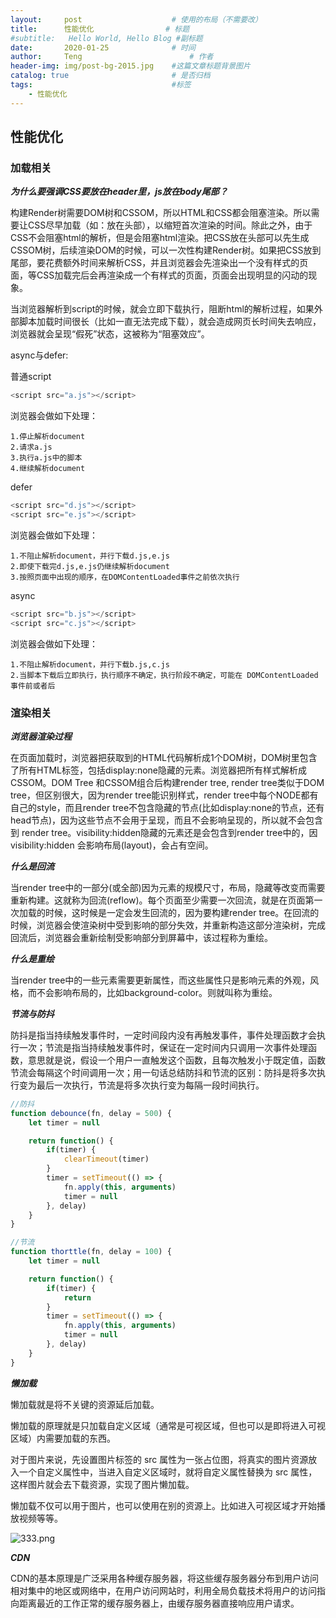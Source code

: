 ```yaml
---
layout:     post   				    # 使用的布局（不需要改）
title:      性能优化				# 标题 
#subtitle:   Hello World, Hello Blog #副标题
date:       2020-01-25				# 时间
author:     Teng 						# 作者
header-img: img/post-bg-2015.jpg 	#这篇文章标题背景图片
catalog: true 						# 是否归档
tags:								#标签
    - 性能优化
---
```

## 性能优化
### 加载相关
***为什么要强调CSS要放在header里，js放在body尾部？***

构建Render树需要DOM树和CSSOM，所以HTML和CSS都会阻塞渲染。所以需要让CSS尽早加载（如：放在头部），以缩短首次渲染的时间。除此之外，由于CSS不会阻塞html的解析，但是会阻塞html渲染。把CSS放在头部可以先生成CSSOM树，后续渲染DOM的时候，可以一次性构建Render树。如果把CSS放到尾部，要花费额外时间来解析CSS，并且浏览器会先渲染出一个没有样式的页面，等CSS加载完后会再渲染成一个有样式的页面，页面会出现明显的闪动的现象。

当浏览器解析到script的时候，就会立即下载执行，阻断html的解析过程，如果外部脚本加载时间很长（比如一直无法完成下载），就会造成网页长时间失去响应，浏览器就会呈现“假死”状态，这被称为“阻塞效应”。

async与defer:

普通script
```js
<script src="a.js"></script>
```
浏览器会做如下处理：

    1.停止解析document
    2.请求a.js
    3.执行a.js中的脚本
    4.继续解析document

defer
```js
<script src="d.js"></script>
<script src="e.js"></script>
```
浏览器会做如下处理：

    1.不阻止解析document，并行下载d.js,e.js
    2.即使下载完d.js,e.js仍继续解析document
    3.按照页面中出现的顺序，在DOMContentLoaded事件之前依次执行

async
```js
<script src="b.js"></script>
<script src="c.js"></script>
```
浏览器会做如下处理：

    1.不阻止解析document，并行下载b.js,c.js
    2.当脚本下载后立即执行，执行顺序不确定，执行阶段不确定，可能在 DOMContentLoaded 事件前或者后

### 渲染相关

***浏览器渲染过程***

在页面加载时，浏览器把获取到的HTML代码解析成1个DOM树，DOM树里包含了所有HTML标签，包括display:none隐藏的元素。浏览器把所有样式解析成CSSOM。DOM Tree 和CSSOM组合后构建render tree, render tree类似于DOM tree，但区别很大，因为render tree能识别样式，render tree中每个NODE都有自己的style，而且render tree不包含隐藏的节点(比如display:none的节点，还有head节点)，因为这些节点不会用于呈现，而且不会影响呈现的，所以就不会包含到 render tree。visibility:hidden隐藏的元素还是会包含到render tree中的，因visibility:hidden 会影响布局(layout)，会占有空间。

***什么是回流***

当render tree中的一部分(或全部)因为元素的规模尺寸，布局，隐藏等改变而需要重新构建。这就称为回流(reflow)。每个页面至少需要一次回流，就是在页面第一次加载的时候，这时候是一定会发生回流的，因为要构建render tree。在回流的时候，浏览器会使渲染树中受到影响的部分失效，并重新构造这部分渲染树，完成回流后，浏览器会重新绘制受影响部分到屏幕中，该过程称为重绘。

***什么是重绘***

当render tree中的一些元素需要更新属性，而这些属性只是影响元素的外观，风格，而不会影响布局的，比如background-color。则就叫称为重绘。

***节流与防抖***

防抖是指当持续触发事件时，一定时间段内没有再触发事件，事件处理函数才会执行一次；节流是指当持续触发事件时，保证在一定时间内只调用一次事件处理函数，意思就是说，假设一个用户一直触发这个函数，且每次触发小于既定值，函数节流会每隔这个时间调用一次；用一句话总结防抖和节流的区别：防抖是将多次执行变为最后一次执行，节流是将多次执行变为每隔一段时间执行。

```js
//防抖
function debounce(fn, delay = 500) {
    let timer = null

    return function() {
        if(timer) {
            clearTimeout(timer)
        }
        timer = setTimeout(() => {
            fn.apply(this, arguments)
            timer = null
        }, delay)
    }
}
```
```js
//节流
function thorttle(fn, delay = 100) {
    let timer = null

    return function() {
        if(timer) {
            return
        }
        timer = setTimeout(() => {
            fn.apply(this, arguments)
            timer = null
        }, delay)
    }
}
```
***懒加载***

懒加载就是将不关键的资源延后加载。

懒加载的原理就是只加载自定义区域（通常是可视区域，但也可以是即将进入可视区域）内需要加载的东西。

对于图片来说，先设置图片标签的 src 属性为一张占位图，将真实的图片资源放入一个自定义属性中，当进入自定义区域时，就将自定义属性替换为 src 属性，这样图片就会去下载资源，实现了图片懒加载。

懒加载不仅可以用于图片，也可以使用在别的资源上。比如进入可视区域才开始播放视频等等。

![333.png](https://i.loli.net/2020/03/03/zfx9a6mtcHGwspk.png)

***CDN***

CDN的基本原理是广泛采用各种缓存服务器，将这些缓存服务器分布到用户访问相对集中的地区或网络中，在用户访问网站时，利用全局负载技术将用户的访问指向距离最近的工作正常的缓存服务器上，由缓存服务器直接响应用户请求。

